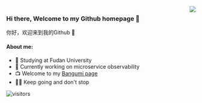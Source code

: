 <!--
**kagaya85/kagaya85** is a ✨ _special_ ✨ repository because its `README.md` (this file) appears on your GitHub profile.

Here are some ideas to get you started:

- 🔭 I’m currently working on ...
- 🌱 I’m currently learning ...
- 👯 I’m looking to collaborate on ...
- 🤔 I’m looking for help with ...
- 💬 Ask me about ...
- 📫 How to reach me: ...
- 😄 Pronouns: ...
- ⚡ Fun fact: ...
-->

<a href="#">
<img align="right" src="https://github-readme-stats.vercel.app/api?username=kagaya85&show_icons=true&hide_border=true&icon_color=586069">
</a>

### Hi there, Welcome to my Github homepage 👋

你好，欢迎来到我的Github 👋

#### About me:

- 🏫 Studying at Fudan University
- 🔭 Currently working on microservice observability
- 📺 Welcome to my [Bangumi page](https://bangumi.tv/user/kagaya85)
- 🏃‍♂️ Keep going and don't stop

![visitors](https://jwenjian-visitor-badge-5.glitch.me/badge?page_id=kagaya85.kagaya85)
